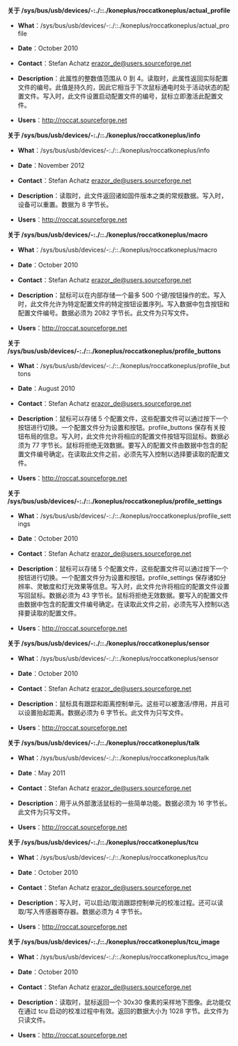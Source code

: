 **关于 /sys/bus/usb/devices/<busnum>-<devnum>:<config num>.<interface num>/<hid-bus>:<vendor-id>:<product-id>.<num>/koneplus/roccatkoneplus<minor>/actual_profile**

- **What**：/sys/bus/usb/devices/<busnum>-<devnum>:<config num>.<interface num>/<hid-bus>:<vendor-id>:<product-id>.<num>/koneplus/roccatkoneplus<minor>/actual_profile

- **Date**：October 2010

- **Contact**：Stefan Achatz <erazor_de@users.sourceforge.net>

- **Description**：此属性的整数值范围从 0 到 4。读取时，此属性返回实际配置文件的编号。此值是持久的，因此它相当于下次鼠标通电时处于活动状态的配置文件。写入时，此文件设置启动配置文件的编号，鼠标立即激活此配置文件。

- **Users**：http://roccat.sourceforge.net

**关于 /sys/bus/usb/devices/<busnum>-<devnum>:<config num>.<interface num>/<hid-bus>:<vendor-id>:<product-id>.<num>/koneplus/roccatkoneplus<minor>/info**

- **What**：/sys/bus/usb/devices/<busnum>-<devnum>:<config num>.<interface num>/<hid-bus>:<vendor-id>:<product-id>.<num>/koneplus/roccatkoneplus<minor>/info

- **Date**：November 2012

- **Contact**：Stefan Achatz <erazor_de@users.sourceforge.net>

- **Description**：读取时，此文件返回诸如固件版本之类的常规数据。写入时，设备可以重置。数据为 8 字节长。

- **Users**：http://roccat.sourceforge.net

**关于 /sys/bus/usb/devices/<busnum>-<devnum>:<config num>.<interface num>/<hid-bus>:<vendor-id>:<product-id>.<num>/koneplus/roccatkoneplus<minor>/macro**

- **What**：/sys/bus/usb/devices/<busnum>-<devnum>:<config num>.<interface num>/<hid-bus>:<vendor-id>:<product-id>.<num>/koneplus/roccatkoneplus<minor>/macro

- **Date**：October 2010

- **Contact**：Stefan Achatz <erazor_de@users.sourceforge.net>

- **Description**：鼠标可以在内部存储一个最多 500 个键/按钮操作的宏。写入时，此文件允许为特定配置文件的特定按钮设置序列。写入数据中包含按钮和配置文件编号。数据必须为 2082 字节长。此文件为只写文件。

- **Users**：http://roccat.sourceforge.net

**关于 /sys/bus/usb/devices/<busnum>-<devnum>:<config num>.<interface num>/<hid-bus>:<vendor-id>:<product-id>.<num>/koneplus/roccatkoneplus<minor>/profile_buttons**

- **What**：/sys/bus/usb/devices/<busnum>-<devnum>:<config num>.<interface num>/<hid-bus>:<vendor-id>:<product-id>.<num>/koneplus/roccatkoneplus<minor>/profile_buttons

- **Date**：August 2010

- **Contact**：Stefan Achatz <erazor_de@users.sourceforge.net>

- **Description**：鼠标可以存储 5 个配置文件，这些配置文件可以通过按下一个按钮进行切换。一个配置文件分为设置和按钮。profile_buttons 保存有关按钮布局的信息。写入时，此文件允许将相应的配置文件按钮写回鼠标。数据必须为 77 字节长。鼠标将拒绝无效数据。要写入的配置文件由数据中包含的配置文件编号确定。在读取此文件之前，必须先写入控制以选择要读取的配置文件。

- **Users**：http://roccat.sourceforge.net

**关于 /sys/bus/usb/devices/<busnum>-<devnum>:<config num>.<interface num>/<hid-bus>:<vendor-id>:<product-id>.<num>/koneplus/roccatkoneplus<minor>/profile_settings**

- **What**：/sys/bus/usb/devices/<busnum>-<devnum>:<config num>.<interface num>/<hid-bus>:<vendor-id>:<product-id>.<num>/koneplus/roccatkoneplus<minor>/profile_settings

- **Date**：October 2010

- **Contact**：Stefan Achatz <erazor_de@users.sourceforge.net>

- **Description**：鼠标可以存储 5 个配置文件，这些配置文件可以通过按下一个按钮进行切换。一个配置文件分为设置和按钮。profile_settings 保存诸如分辨率、灵敏度和灯光效果等信息。写入时，此文件允许将相应的配置文件设置写回鼠标。数据必须为 43 字节长。鼠标将拒绝无效数据。要写入的配置文件由数据中包含的配置文件编号确定。在读取此文件之前，必须先写入控制以选择要读取的配置文件。

- **Users**：http://roccat.sourceforge.net

**关于 /sys/bus/usb/devices/<busnum>-<devnum>:<config num>.<interface num>/<hid-bus>:<vendor-id>:<product-id>.<num>/koneplus/roccatkoneplus<minor>/sensor**

- **What**：/sys/bus/usb/devices/<busnum>-<devnum>:<config num>.<interface num>/<hid-bus>:<vendor-id>:<product-id>.<num>/koneplus/roccatkoneplus<minor>/sensor

- **Date**：October 2010

- **Contact**：Stefan Achatz <erazor_de@users.sourceforge.net>

- **Description**：鼠标具有跟踪和距离控制单元。这些可以被激活/停用，并且可以设置抬起距离。数据必须为 6 字节长。此文件为只写文件。

- **Users**：http://roccat.sourceforge.net

**关于 /sys/bus/usb/devices/<busnum>-<devnum>:<config num>.<interface num>/<hid-bus>:<vendor-id>:<product-id>.<num>/koneplus/roccatkoneplus<minor>/talk**

- **What**：/sys/bus/usb/devices/<busnum>-<devnum>:<config num>.<interface num>/<hid-bus>:<vendor-id>:<product-id>.<num>/koneplus/roccatkoneplus<minor>/talk

- **Date**：May 2011

- **Contact**：Stefan Achatz <erazor_de@users.sourceforge.net>

- **Description**：用于从外部激活鼠标的一些简单功能。数据必须为 16 字节长。此文件为只写文件。

- **Users**：http://roccat.sourceforge.net

**关于 /sys/bus/usb/devices/<busnum>-<devnum>:<config num>.<interface num>/<hid-bus>:<vendor-id>:<product-id>.<num>/koneplus/roccatkoneplus<minor>/tcu**

- **What**：/sys/bus/usb/devices/<busnum>-<devnum>:<config num>.<interface num>/<hid-bus>:<vendor-id>:<product-id>.<num>/koneplus/roccatkoneplus<minor>/tcu

- **Date**：October 2010

- **Contact**：Stefan Achatz <erazor_de@users.sourceforge.net>

- **Description**：写入时，可以启动/取消跟踪控制单元的校准过程。还可以读取/写入传感器寄存器。数据必须为 4 字节长。

- **Users**：http://roccat.sourceforge.net

**关于 /sys/bus/usb/devices/<busnum>-<devnum>:<config num>.<interface num>/<hid-bus>:<vendor-id>:<product-id>.<num>/koneplus/roccatkoneplus<minor>/tcu_image**

- **What**：/sys/bus/usb/devices/<busnum>-<devnum>:<config num>.<interface num>/<hid-bus>:<vendor-id>:<product-id>.<num>/koneplus/roccatkoneplus<minor>/tcu_image

- **Date**：October 2010

- **Contact**：Stefan Achatz <erazor_de@users.sourceforge.net>

- **Description**：读取时，鼠标返回一个 30x30 像素的采样地下图像。此功能仅在通过 tcu 启动的校准过程中有效。返回的数据大小为 1028 字节。此文件为只读文件。

- **Users**：http://roccat.sourceforge.net